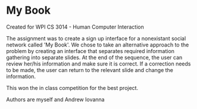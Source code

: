 My Book
=======

Created for WPI CS 3014 - Human Computer Interaction

The assignment was to create a sign up interface for a nonexistant 
social network called 'My Book'. We chose to take an alternative 
approach to the problem by creating an interface that separates required 
information gathering into separate slides. At the end of the sequence, 
the user can review her/his information and make sure it is correct. If 
a correction needs to be made, the user can return to the relevant slide 
and change the information.

This won the in class competition for the best project.

Authors are myself and Andrew Iovanna
